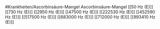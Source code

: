#Krankheiten/Ascorbinsäure-Mangel
Ascorbinsäure-Mangel
[[50 Hz (E)]]
[[730 Hz (E)]]
[[2950 Hz (E)]]
[[47500 Hz (E)]]
[[222530 Hz (E)]]
[[452590 Hz (E)]]
[[517500 Hz (E)]]
[[683000 Hz (E)]]
[[712000 Hz (E)]]
[[993410 Hz (E)]]